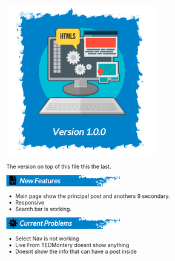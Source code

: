 <img style="align:center" src="./app/asset/versionBanners/versions/version100.png">
<br>

The version on top of this file this the last.

<img src="./app/asset/versionBanners/newFeature.png"></img>

- Main page show the principal post and anothers 9 secondary.
- Responsive
- Search bar is working. 


<img src="./app/asset/versionBanners/CurrentProblems.png"></img>

- Select Nav is not working
- Live From TEDMontery doesnt show anything
- Doesnt show the info that can have a post inside
